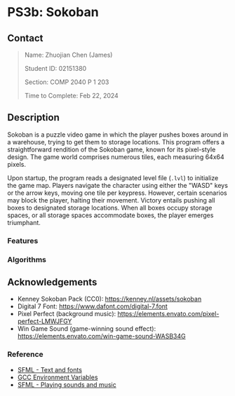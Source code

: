 # PS3b: Sokoban

## Contact

> Name: Zhuojian Chen (James)
> 
> Student ID: 02151380
> 
> Section: COMP 2040 P 1 203
> 
> Time to Complete: Feb 22, 2024

## Description

Sokoban is a puzzle video game in which the player pushes boxes around in a warehouse, trying to get them to storage locations. This program offers a straightforward rendition of the Sokoban game, known for its pixel-style design. The game world comprises numerous tiles, each measuring 64x64 pixels.



Upon startup, the program reads a designated level file (`.lvl`) to initialize the game map. Players navigate the character using either the "WASD" keys or the arrow keys, moving one tile per keypress. However, certain scenarios may block the player, halting their movement. Victory entails pushing all boxes to designated storage locations. When all boxes occupy storage spaces, or all storage spaces accommodate boxes, the player emerges triumphant.

### Features

### Algorithms

## Acknowledgements

* Kenney Sokoban Pack (CC0): https://kenney.nl/assets/sokoban
* Digital 7 Font: https://www.dafont.com/digital-7.font
* Pixel Perfect (background music): https://elements.envato.com/pixel-perfect-LMWJFGY
* Win Game Sound (game-winning sound effect): https://elements.envato.com/win-game-sound-WASB34G

### Reference

* [SFML - Text and fonts](https://www.sfml-dev.org/tutorials/2.6/graphics-text.php)
* [GCC Environment Variables](https://gcc.gnu.org/onlinedocs/cpp/Environment-Variables.html)
* [SFML - Playing sounds and music](https://www.sfml-dev.org/tutorials/2.6/audio-sounds.php)